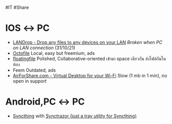 #IT #Share 

# IOS ↔ PC
- [LANDrop - Drop any files to any devices on your LAN](https://landrop.app/) 
*Broken when PC on LAN connection* (31/10/21)
- [Octofile](https://www.octofile.com/)
Local, easy but freemium, ads
- [floatingfile](https://app.floatingfile.space/)
Polished, Collaborative-oriented เข้ามา space เดียวกัน ส่งไฟล์กันในห้อง
- Feem
Outdated, ads
- [AirForShare.com - Virtual Desktop for your Wi-Fi](https://airforshare.com/)
Slow (1 mb in 1 min), no open in support

# Android,PC ↔ PC
- [Syncthing](https://syncthing.net/) with  [Synctrazor (่just a tray utility for Syncthing)](https://github.com/canton7/SyncTrayzor#:~:text=SyncTrayzor%20is%20a%20little%20tray,fire%20up%20an%20external%20browser.)